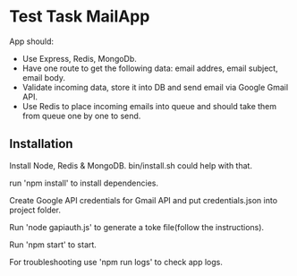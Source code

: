 # Test Task MailApp

App should:

* Use Express, Redis, MongoDb.
* Have one route to get the following data: email addres, email subject, email body.
* Validate incoming data, store it into DB and send email via Google Gmail API.
* Use Redis to place incoming emails into queue and should take them from queue one by one to send.


## Installation

Install Node, Redis & MongoDB.
bin/install.sh could help with that.

run 'npm install' to install dependencies.

Create Google API credentials for Gmail API and put credentials.json into project folder.

Run 'node gapiauth.js' to generate a toke file(follow the instructions).

Run 'npm start' to start.

For troubleshooting use 'npm run logs' to check app logs.
